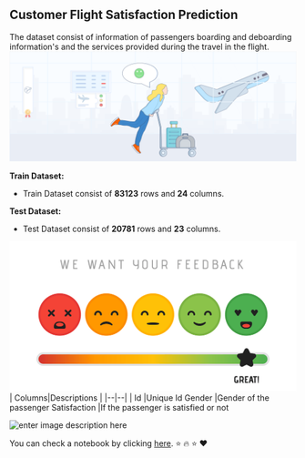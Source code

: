 ## Customer Flight Satisfaction Prediction
The dataset consist of information of passengers boarding and deboarding information's and the services provided during the travel in the flight.
![enter image description here](https://github.com/sharankumar6/Customer-Flight-satisfaction-prediction-sharan/blob/main/Airline%20satisfaction%20Image1.png?raw=true)

**Train Dataset:**
 - Train Dataset consist of **83123** rows and **24** columns.

**Test Dataset:**
 - Test Dataset consist of **20781** rows and **23** columns.

![enter image description here](https://github.com/sharankumar6/Customer-Flight-satisfaction-prediction-sharan/blob/main/Image2.png?raw=true)
|  Columns|Descriptions  |
|--|--|
| Id |Unique Id
Gender  |Gender of the passenger
Satisfaction |If the passenger is satisfied or not

![enter image description here](https://encrypted-tbn0.gstatic.com/images?q=tbn:ANd9GcQraNKbNKkIfP3m9z0lTJm68Jj2EqdRcWBAeQ&usqp=CAU)

 You can check a notebook by clicking [here](https://github.com/sharankumar6/Customer-Flight-satisfaction-prediction-sharan/blob/main/Flight%20Passenger%20Satisfaction%20Prediction.ipynb).
:star: :fire: :star: :heart:
